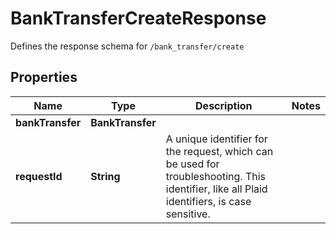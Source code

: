 

# BankTransferCreateResponse

Defines the response schema for `/bank_transfer/create`

## Properties

| Name | Type | Description | Notes |
|------------ | ------------- | ------------- | -------------|
|**bankTransfer** | **BankTransfer** |  |  |
|**requestId** | **String** | A unique identifier for the request, which can be used for troubleshooting. This identifier, like all Plaid identifiers, is case sensitive. |  |



